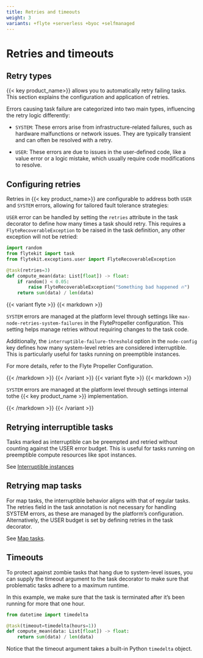 ```yaml
---
title: Retries and timeouts
weight: 3
variants: +flyte +serverless +byoc +selfmanaged
---
```


# Retries and timeouts

## Retry types

{{< key product_name>}} allows you to automatically retry failing tasks. This section explains the configuration and application of retries.

Errors causing task failure are categorized into two main types, influencing the retry logic differently:

* `SYSTEM`: These errors arise from infrastructure-related failures, such as hardware malfunctions or network issues.
  They are typically transient and can often be resolved with a retry.

* `USER`: These errors are due to issues in the user-defined code, like a value error or a logic mistake, which usually require code modifications to resolve.

## Configuring retries

Retries in {{< key product_name>}} are configurable to address both `USER` and `SYSTEM` errors, allowing for tailored fault tolerance strategies:

`USER` error can be handled by setting the `retries` attribute in the task decorator to define how many times a task should retry.
This requires a `FlyteRecoverableException` to be raised in the task definition, any other exception will not be retried:

```python
import random
from flytekit import task
from flytekit.exceptions.user import FlyteRecoverableException

@task(retries=3)
def compute_mean(data: List[float]) -> float:
    if random() < 0.05:
        raise FlyteRecoverableException("Something bad happened 🔥")
    return sum(data) / len(data)
```

{{< variant flyte >}}
{{< markdown >}}

`SYSTEM` errors are managed at the platform level through settings like `max-node-retries-system-failures` in the FlytePropeller configuration.
This setting helps manage retries without requiring changes to the task code.

Additionally, the `interruptible-failure-threshold` option in the `node-config` key defines how many system-level retries are considered interruptible.
This is particularly useful for tasks running on preemptible instances.

For more details, refer to the Flyte Propeller Configuration.

{{< /markdown >}}
{{< /variant >}}
{{< variant flyte >}}
{{< markdown >}}

`SYSTEM` errors are managed at the platform level through settings internal tothe {{< key product_name >}} implementation.

{{< /markdown >}}
{{< /variant >}}

## Retrying interruptible tasks

Tasks marked as interruptible can be preempted and retried without counting against the USER error budget.
This is useful for tasks running on preemptible compute resources like spot instances.

See [Interruptible instances](./interruptible-instances)

## Retrying map tasks

For map tasks, the interruptible behavior aligns with that of regular tasks. The retries field in the task annotation is not necessary for handling SYSTEM errors, as these are managed by the platform’s configuration. Alternatively, the USER budget is set by defining retries in the task decorator.

See [Map tasks](../map-tasks).

## Timeouts

To protect against zombie tasks that hang due to system-level issues, you can supply the timeout argument to the task decorator to make sure that problematic tasks adhere to a maximum runtime.

In this example, we make sure that the task is terminated after it’s been running for more that one hour.

```python
from datetime import timedelta

@task(timeout=timedelta(hours=1))
def compute_mean(data: List[float]) -> float:
    return sum(data) / len(data)
```

Notice that the timeout argument takes a built-in Python `timedelta` object.
